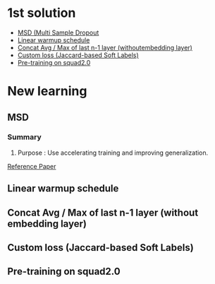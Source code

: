 # 1st solution
- [MSD (Multi Sample Dropout](#MSD)
- [Linear warmup schedule](#Linear&nbsp;warmup&nbsp;schedule)
- [Concat Avg / Max of last n-1 layer (withoutembedding layer)](Concat&nbsp;Avg&nbsp;/&nbsp;Max&nbsp;of&nbsp;last&nbsp;n-1&nbsp;layer&nbsp;(without&nbsp;embedding&nbsp;layer))
- [Custom loss (Jaccard-based Soft Labels)](#Custom&nbsp;loss&nbsp;(Jaccard-based&nbsp;Soft&nbsp;Labels))
- [Pre-training on squad2.0](#Pre-training&nbsp;on&nbsp;squad2.0)


# New learning

## MSD
### Summary
1. Purpose : Use accelerating training and improving generalization.

[Reference Paper](https://arxiv.org/pdf/1905.09788.pdf)  
## Linear warmup schedule

## Concat Avg / Max of last n-1 layer (without embedding layer)

## Custom loss (Jaccard-based Soft Labels)

## Pre-training on squad2.0